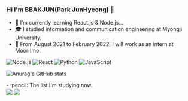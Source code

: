 ### Hi I'm BBAKJUN(Park JunHyeong) 👋


- 🌱 I’m currently learning React.js & Node.js...
- 🎓 I studied information and communication engineering at Myongji University.
- :office: From August 2021 to February 2022, I will work as an intern at Moornmo.

<img alt="Node.js" src ="https://img.shields.io/badge/Node.js-339933?logo=Node.js&logoColor=white&style=for-the-badge"/></a>
<img alt="React"   src ="https://img.shields.io/badge/React-61DAFB?logo=react&logoColor=white&style=for-the-badge"/></a>
<img alt="Python" src ="https://img.shields.io/badge/Python-3776AB?logo=Python&logoColor=white&style=for-the-badge"/></a>
<img alt="JavaScript"   src ="https://img.shields.io/badge/JavaScript-F7DF1E?logo=JavaScript&logoColor=white&style=for-the-badge"/></a>

<div align=left>

[![Anurag's GitHub stats](https://github-readme-stats.vercel.app/api?username=wnsguddl789&show_icons=true&theme=dark)](https://github.com/anuraghazra/github-readme-stats)</a>

<!-- [![Top Langs](https://github-readme-stats.vercel.app/api/top-langs/?username=wnsguddl789&layout=compact&theme=dark)](https://github.com/anuraghazra/github-readme-stats)</a> -->


</div>
 - :pencil: The list I'm studying now. </br>

 <a href="https://github.com/wnsguddl789/React_NodeBird">
   <img align="center" src="https://github-readme-stats.vercel.app/api/pin/?username=wnsguddl789&repo=React_NodeBird" />
 </a>
 <a href="https://github.com/wnsguddl789/ReactGame">
   <img align="center" src="https://github-readme-stats.vercel.app/api/pin/?username=wnsguddl789&repo=ReactGame" />
 </a>

